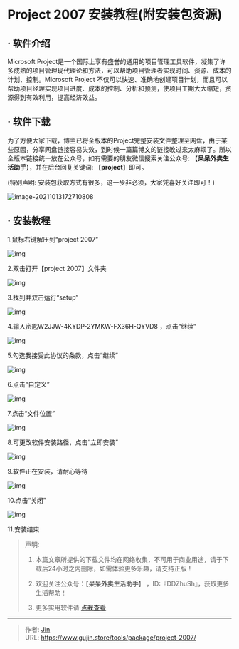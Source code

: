 # Project 2007 安装教程(附安装包资源)


## · 软件介绍

Microsoft Project是一个国际上享有盛誉的通用的项目管理工具软件，凝集了许多成熟的项目管理现代理论和方法，可以帮助项目管理者实现时间、资源、成本的计划、控制。Microsoft Project 不仅可以快速、准确地创建项目计划，而且可以帮助项目经理实现项目进度、成本的控制、分析和预测，使项目工期大大缩短，资源得到有效利用，提高经济效益。

## · 软件下载

为了方便大家下载，博主已将全版本的Project完整安装文件整理至网盘，由于某些原因，分享网盘链接容易失效，到时候一篇篇博文的链接改过来太麻烦了。所以全版本链接统一放在公众号，如有需要的朋友微信搜索关注公众号: 【**呆呆外卖生活助手**】，并在后台回复关键词: 【**project**】即可。

(特别声明: 安装包获取方式有很多，这一步非必须，大家凭喜好关注即可！)

![image-20211013172710808](https://img.gujin.store/img/image-20211013172710808.png)


## · 安装教程

1.鼠标右键解压到“project 2007”

![img](https://img.gujin.store/img/v2-af81b2a2c4e27e8d5684ba8f00a0f3f5_720w.png)

2.双击打开【project 2007】文件夹

![img](https://img.gujin.store/img/v2-311415852e550fd354e8dbe8039dc172_720w.png)

3.找到并双击运行“setup”

![img](https://img.gujin.store/img/v2-3c80c2268e14c3c5306f49d435c4f79f_720w.png)

4.输入密匙W2JJW-4KYDP-2YMKW-FX36H-QYVD8 ，点击“继续”

![img](https://img.gujin.store/img/v2-12faad9083d7ad6526a864a4c319c34b_720w.png)

5.勾选我接受此协议的条款，点击“继续”

![img](https://img.gujin.store/img/v2-ab89390790346c216dfce39f254dd80c_720w.png)

6.点击“自定义”

![img](https://img.gujin.store/img/v2-4e57000ff2bec77b7f5699b639d1412c_720w.png)

7.点击“文件位置”

![img](https://img.gujin.store/img/v2-ccfcabfa79da945536a6df2c8723a035_720w.png)

8.可更改软件安装路径，点击“立即安装”

![img](https://img.gujin.store/img/v2-11abdbfd9a7e003ef3195be7b0bb095b_720w.png)

9.软件正在安装，请耐心等待

![img](https://img.gujin.store/img/v2-c6eb972bd181565f4aa50780f2a5166c_720w.png)

10.点击“关闭”

![img](https://img.gujin.store/img/v2-2d9e865db9d49ff00d534fbbf057a1e1_720w.png)

11.安装结束




> 声明: 
>
> 1. 本篇文章所提供的下载文件均在网络收集，不可用于商业用途，请于下载后24小时之内删除，如需体验更多乐趣，请支持正版！
>
> 2. 欢迎关注公众号：【**呆呆外卖生活助手**】 ，ID:『DDZhuSh』，获取更多生活帮助！
>
> 3. 更多实用软件请  [点我查看](/tools)



---

> 作者: [Jin](https://img.gujin.store/img/favicon.ico)  
> URL: https://www.gujin.store/tools/package/project-2007/  


